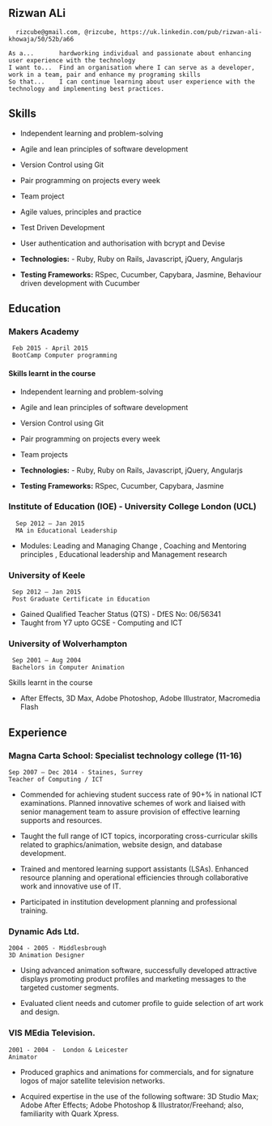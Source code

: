 ## Rizwan ALi

      rizcube@gmail.com, @rizcube, https://uk.linkedin.com/pub/rizwan-ali-khowaja/50/52b/a66



```
As a...       hardworking individual and passionate about enhancing user experience with the technology 
I want to...  Find an organisation where I can serve as a developer, work in a team, pair and enhance my programing skills
So that...    I can continue learning about user experience with the technology and implementing best practices.
```

## Skills

- Independent learning and problem-solving
- Agile and lean principles of software development
- Version Control using Git
- Pair programming on projects every week
- Team project
- Agile values, principles and practice
- Test Driven Development
- User authentication and authorisation with bcrypt and Devise

- **Technologies:** - Ruby, Ruby on Rails, Javascript, jQuery, Angularjs
- **Testing Frameworks:** RSpec, Cucumber, Capybara, Jasmine, Behaviour driven development with Cucumber




## Education

### Makers Academy
     Feb 2015 - April 2015
     BootCamp Computer programming 
     
#### Skills learnt in the course

- Independent learning and problem-solving
- Agile and lean principles of software development
- Version Control using Git
- Pair programming on projects every week
- Team projects

- **Technologies:** - Ruby, Ruby on Rails, Javascript, jQuery, Angularjs
- **Testing Frameworks:** RSpec, Cucumber, Capybara, Jasmine


### Institute of Education (IOE)  - University College London (UCL)
      Sep 2012 – Jan 2015
      MA in Educational Leadership

- Modules: Leading and Managing Change , Coaching and Mentoring principles , Educational leadership and Management research

### University of Keele
     Sep 2012 – Jan 2015
     Post Graduate Certificate in Education 
     
- Gained Qualified Teacher Status (QTS) - DfES No: 06/56341
- Taught from Y7 upto GCSE - Computing and ICT 


### University of Wolverhampton
     Sep 2001 – Aug 2004
     Bachelors in Computer Animation

Skills learnt in the course
- After Effects, 3D Max, Adobe Photoshop, Adobe Illustrator, Macromedia Flash


## Experience


### Magna Carta School: Specialist technology college (11-16)
    Sep 2007 – Dec 2014 - Staines, Surrey
    Teacher of Computing / ICT

- Commended for achieving student success rate of 90+%  in national ICT examinations.
  Planned innovative schemes of work and liaised with senior management team to assure provision of    effective learning supports and resources.

- Taught the full range of ICT topics, incorporating cross-curricular skills related to
  graphics/animation, website design, and database development.

- Trained and mentored learning support assistants (LSAs).
  Enhanced resource planning and operational efficiencies through collaborative work and innovative    use of IT.

- Participated in institution development planning and professional training.


### Dynamic Ads Ltd.
    2004 - 2005 - Middlesbrough
    3D Animation Designer

- Using advanced animation software, successfully developed attractive displays promoting product
  profiles and marketing messages to the targeted customer segments.

- Evaluated client needs and cutomer profile to guide selection of art work and design. 

### VIS MEdia Television.
    2001 - 2004 -  London & Leicester
    Animator
    

- Produced graphics and animations for commercials, and for signature logos of major satellite
  television networks.

- Acquired expertise in the use of the following software: 3D Studio Max; Adobe After Effects; Adobe   Photoshop & Illustrator/Freehand; also, familiarity with Quark Xpress.




